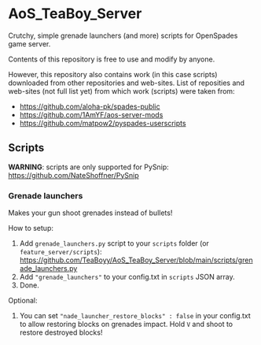 # AoS_TeaBoy_Server
Crutchy, simple grenade launchers (and more) scripts for OpenSpades game server.

Contents of this repository is free to use and modify by anyone.

However, this repository also contains work (in this case scripts) downloaded from other repositories and web-sites.
List of reposities and web-sites (not full list yet) from which work (scripts) were taken from:
* https://github.com/aloha-pk/spades-public
* https://github.com/1AmYF/aos-server-mods
* https://github.com/matpow2/pyspades-userscripts

## Scripts
**WARNING**: scripts are only supported for PySnip: https://github.com/NateShoffner/PySnip

### Grenade launchers
Makes your gun shoot grenades instead of bullets!

How to setup:
1. Add `grenade_launchers.py` script to your `scripts` folder (or `feature_server/scripts`): https://github.com/TeaBoyy/AoS_TeaBoy_Server/blob/main/scripts/grenade_launchers.py
2. Add `"grenade_launchers"` to your config.txt in `scripts` JSON array.
3. Done.

Optional:
1. You can set `"nade_launcher_restore_blocks" : false` in your config.txt to allow restoring blocks on grenades impact. 
Hold `V` and shoot to restore destroyed blocks!




